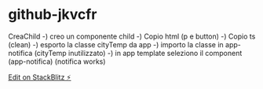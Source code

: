 # github-jkvcfr

CreaChild
-) creo un componente child
-) Copio html (p e button)
-) Copio ts (clean)
-) esporto la classe cityTemp da app
-) importo la classe in app-notifica (cityTemp inutilizzato)
-) in app template seleziono il component (app-notifica) (notifica works)

[Edit on StackBlitz ⚡️](https://stackblitz.com/edit/github-jkvcfr)